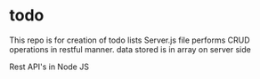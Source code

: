 # todo
This repo is for creation of todo lists
Server.js file performs CRUD operations in restful manner.
data stored is in array on server side

Rest API's in Node JS
